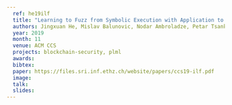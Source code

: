 ```yaml
---
  ref: he19ilf
  title: "Learning to Fuzz from Symbolic Execution with Application to Smart Contracts"
  authors: Jingxuan He, Mislav Balunovic, Nodar Ambroladze, Petar Tsankov, Martin Vechev
  year: 2019
  month: 11
  venue: ACM CCS
  projects: blockchain-security, plml
  awards:
  bibtex:
  paper: https://files.sri.inf.ethz.ch/website/papers/ccs19-ilf.pdf
  image: 
  talk:
  slides:
---
```



